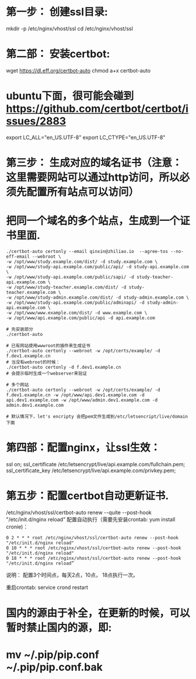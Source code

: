 # 第一步： 创建ssl目录:
mkdir -p /etc/nginx/vhost/ssl
cd /etc/nginx/vhost/ssl

# 第二部： 安装certbot:
wget https://dl.eff.org/certbot-auto
chmod a+x certbot-auto

# ubuntu下面，很可能会碰到 https://github.com/certbot/certbot/issues/2883
export LC_ALL="en_US.UTF-8"
export LC_CTYPE="en_US.UTF-8"

# 第三步： 生成对应的域名证书（注意：这里需要网站可以通过http访问，所以必须先配置所有站点可以访问）
# 把同一个域名的多个站点，生成到一个证书里面.
```
./certbot-auto certonly --email qinxin@zhiliao.io  --agree-tos --no-eff-email --webroot \
-w /opt/www/study.example.com/dist/ -d study.example.com \
-w /opt/www/study-api.example.com/public/api/ -d study-api.example.com \
-w /opt/www/study-api.example.com/public/sapi/ -d study-teacher-api.example.com \
-w /opt/www/study-teacher.example.com/dist/ -d study-teacher.example.com \
-w /opt/www/study-admin.example.com/dist/ -d study-admin.example.com \
-w /opt/www/study-api.example.com/public/adminapi/ -d study-admin-api.example.com \
-w /opt/www/www.example.com/dist/ -d www.example.com \
-w /opt/www/api.example.com/public/api -d api.example.com
```

```
# 先安装部分
./certbot-auto

# 已有网站使用wwwroot的插件来生成证书
./certbot-auto certonly --webroot -w /opt/certs/example/ -d f.dev1.example.cn
# 当没有webroot的时候：
./certbot-auto certonly -d f.dev1.example.cn
# 会提示临时生成一个webserver来验证

# 多个网站
./certbot-auto certonly --webroot -w /opt/certs/example/ -d f.dev1.example.cn -w /opt/www/api.dev1.example.com -d api.dev1.example.com -w /opt/www/admin.dev1.example.com -d admin.dev1.example.com

# 默认情况下，let's encripty 会把pem文件生成到/etc/letsencript/live/domain下面
```

# 第四部：配置nginx，让ssl生效：
ssl on;
ssl_certificate /etc/letsencrypt/live/api.example.com/fullchain.pem;
ssl_certificate_key /etc/letsencrypt/live/api.example.com/privkey.pem;

# 第五步：配置certbot自动更新证书.
/etc/nginx/vhost/ssl/certbot-auto renew --quite --post-hook "/etc/init.d/nginx reload”
配置自动执行（需要先安装crontab: yum install cronie)：
```
0 2 * * * root /etc/nginx/vhost/ssl/certbot-auto renew --post-hook "/etc/init.d/nginx reload"
0 10 * * * root /etc/nginx/vhost/ssl/certbot-auto renew --post-hook "/etc/init.d/nginx reload"
0 18 * * * root /etc/nginx/vhost/ssl/certbot-auto renew --post-hook "/etc/init.d/nginx reload”
```
说明： 配置3个时间点，每天2点，10点， 18点执行一次。

重启crontab:
service crond restart


# 国内的源由于补全，在更新的时候，可以暂时禁止国内的源，即:
# mv ~/.pip/pip.conf ~/.pip/pip.conf.bak

